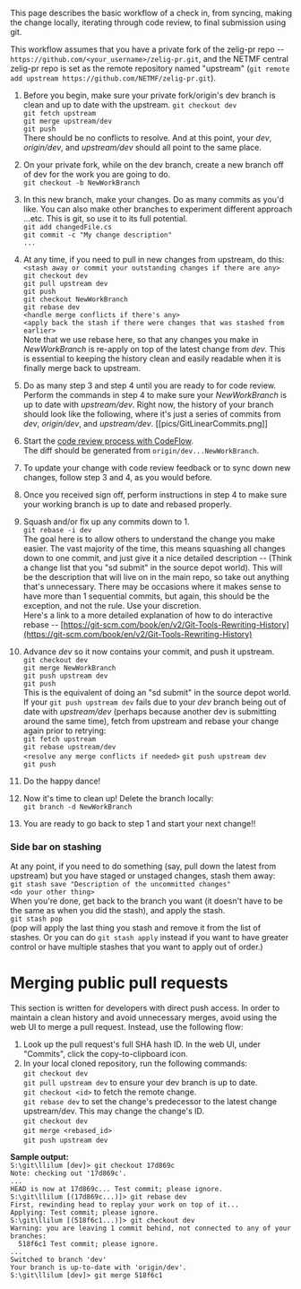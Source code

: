 This page describes the basic workflow of a check in, from syncing, making the change locally, iterating through code review, to final submission using git.  

This workflow assumes that you have a private fork of the zelig-pr repo -- `https://github.com/<your_username>/zelig-pr.git`, and the NETMF central zelig-pr repo is set as the remote repository named "upstream" (`git remote add upstream https://github.com/NETMF/zelig-pr.git`).

 1. Before you begin, make sure your private fork/origin's dev branch is clean and up to date with the upstream.
		`git checkout dev`  
		`git fetch upstream`  
		`git merge upstream/dev`  
		`git push`  
	There should be no conflicts to resolve. And at this point, your _dev_, _origin/dev_, and _upstream/dev_ should all point to the same place.
	
 2. On your private fork, while on the dev branch, create a new branch off of dev for the work you are going to do.  
		`git checkout -b NewWorkBranch`  
		
 3. In this new branch, make your changes. Do as many commits as you'd like. You can also make other branches to experiment different approach ...etc. This is git, so use it to its full potential.  
		`git add changedFile.cs`  
		`git commit -c "My change description"`  
		`...`  
		
 4. At any time, if you need to pull in new changes from upstream, do this:  
		`<stash away or commit your outstanding changes if there are any>`  
		`git checkout dev`  
		`git pull upstream dev`  
		`git push`  
		`git checkout NewWorkBranch`  
		`git rebase dev`  
		`<handle merge conflicts if there's any>`  
		`<apply back the stash if there were changes that was stashed from earlier>`  
	Note that we use rebase here, so that any changes you make in _NewWorkBranch_ is re-apply on top of the latest change from _dev_. This is essential to keeping the history clean and easily readable when it is finally merge back to upstream.
	
 5. Do as many step 3 and step 4 until you are ready to for code review. Perform the commands in step 4 to make sure your _NewWorkBranch_ is up to date with _upstream/dev_. Right now, the history of your branch should look like the following, where it's just a series of commits from  _dev_, _origin/dev_, and _upstream/dev_.
	[[pics/GitLinearCommits.png]]
 6. Start the [code review process with CodeFlow](Code-Review-with-CodeFlow).  
    The diff should be generated from `origin/dev...NewWorkBranch`.

 7. To update your change with code review feedback or to sync down new changes, follow step 3 and 4, as you would before.

 8. Once you received sign off, perform instructions in step 4 to make sure your working branch is up to date and rebased properly.

 9. Squash and/or fix up any commits down to 1.  
		`git rebase -i dev`  
	    The goal here is to allow others to understand the change you make easier. The vast majority of the time, this means squashing all changes down to one commit, and just give it a nice detailed description -- (Think a change list that you "sd submit" in the source depot world). This will be the description that will live on in the main repo, so take out anything that's unnecessary. There may be occasions where it makes sense to have more than 1 sequential commits, but again, this should be the exception, and not the rule. Use your discretion.   
        Here's a link to a more detailed explanation of how to do interactive rebase -- [https://git-scm.com/book/en/v2/Git-Tools-Rewriting-History](https://git-scm.com/book/en/v2/Git-Tools-Rewriting-History)
	
 10. Advance _dev_ so it now contains your commit, and push it upstream.  
    `git checkout dev`  
    `git merge NewWorkBranch`  
    `git push upstream dev`  
    `git push`  
    This is the equivalent of doing an "sd submit" in the source depot world. If your `git push upstream dev` fails due to your _dev_ branch being out of date with _upstream/dev_ (perhaps because another dev is submitting around the same time), fetch from upstream and rebase your change again prior to retrying:  
    `git fetch upstream`  
    `git rebase upstream/dev`  
    `<resolve any merge conflicts if needed>` 
    `git push upstream dev`  
    `git push`     
		
 11. Do the happy dance!
 
 12. Now it's time to clean up! Delete the branch locally:  
    `git branch -d NewWorkBranch`  
    
 13. You are ready to go back to step 1 and start your next change!!

### Side bar on stashing
At any point, if you need to do something (say, pull down the latest from upstream) but you have staged or unstaged changes, stash them away:  
    `git stash save "Description of the uncommitted changes"`  
    `<do your other thing>`  
When you're done, get back to the branch you want (it doesn't have to be the same as when you did the stash), and apply the stash.  
    `git stash pop`  
(pop will apply the last thing you stash and remove it from the list of stashes. Or you can do `git stash apply` instead if you want to have greater control or have multiple stashes that you want to apply out of order.)

# Merging public pull requests
This section is written for developers with direct push access. In order to maintain a clean history and avoid unnecessary merges, avoid using the web UI to merge a pull request. Instead, use the following flow:
 1. Look up the pull request's full SHA hash ID. In the web UI, under "Commits", click the copy-to-clipboard icon.
 2. In your local cloned repository, run the following commands:  
    `git checkout dev`  
    `git pull upstream dev` to ensure your dev branch is up to date.  
    `git checkout <id>` to fetch the remote change.  
    `git rebase dev` to set the change's predecessor to the latest change upstream/dev. This may change the change's ID.  
    `git checkout dev`  
    `git merge <rebased_id>`  
    `git push upstream dev`

**Sample output:**  
`S:\git\llilum [dev]> git checkout 17d869c`  
`Note: checking out '17d869c'.`  
`...`  
`HEAD is now at 17d869c... Test commit; please ignore.`  
`S:\git\llilum [(17d869c...)]> git rebase dev`  
`First, rewinding head to replay your work on top of it...`  
`Applying: Test commit; please ignore.`  
`S:\git\llilum [(518f6c1...)]> git checkout dev`  
`Warning: you are leaving 1 commit behind, not connected to any of your branches:`  
`  518f6c1 Test commit; please ignore.`  
`...`  
`Switched to branch 'dev'`  
`Your branch is up-to-date with 'origin/dev'.`  
`S:\git\llilum [dev]> git merge 518f6c1`